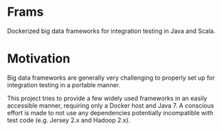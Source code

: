 # Frams

Dockerized big data frameworks for integration testing in Java and Scala.

# Motivation

Big data frameworks are generally very challenging to properly set up for 
integration testing in a portable manner.

This project tries to provide a few widely used frameworks in an easily accessible
manner, requiring only a Docker host and Java 7.
A conscious effort is made to not use any dependencies potentially incompatible
with test code (e.g. Jersey 2.x and Hadoop 2.x).
